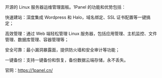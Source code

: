 开源的 Linux 服务器运维管理面板。1Panel 的功能和优势包括：

  

快速建站：深度集成 Wordpress 和 Halo，域名绑定、SSL 证书配置等一键搞定；

高效管理：通过 Web 端轻松管理 Linux 服务器，包括应用管理、主机监控、文件管理、数据库管理、容器管理等；

安全可靠：最小漏洞暴露面，提供防火墙和安全审计等功能；

一键备份：支持一键备份和恢复，备份数据云端存储，永不丢失。

官网：https://1panel.cn/